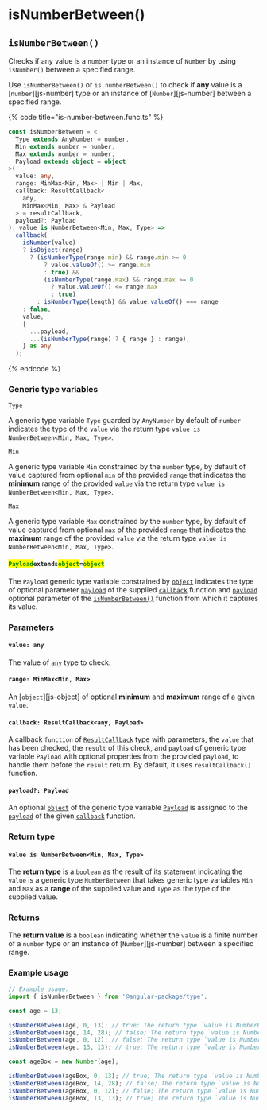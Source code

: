 # isNumberBetween()

## `isNumberBetween()`

Checks if any value is a `number` type or an instance of `Number` by using `isNumber()` between a specified range.

Use `isNumberBetween()` or `is.numberBetween()` to check if **any** value is a \[`number`]\[js-number] type or an instance of \[`Number`]\[js-number] between a specified range.

{% code title="is-number-between.func.ts" %}
```typescript
const isNumberBetween = <
  Type extends AnyNumber = number,
  Min extends number = number,
  Max extends number = number,
  Payload extends object = object
>(
  value: any,
  range: MinMax<Min, Max> | Min | Max,
  callback: ResultCallback<
    any,
    MinMax<Min, Max> & Payload
  > = resultCallback,
  payload?: Payload
): value is NumberBetween<Min, Max, Type> =>
  callback(
    isNumber(value)
    ? isObject(range)
      ? (isNumberType(range.min) && range.min >= 0
          ? value.valueOf() >= range.min
          : true) &&
          (isNumberType(range.max) && range.max >= 0
            ? value.valueOf() <= range.max
            : true)
        : isNumberType(length) && value.valueOf() === range
    : false,
    value,
    {
      ...payload,
      ...(isNumberType(range) ? { range } : range),
    } as any
  );
```
{% endcode %}

### Generic type variables

`Type`

A generic type variable `Type` guarded by `AnyNumber` by default of `number` indicates the type of the `value` via the return type `value is NumberBetween<Min, Max, Type>`.

`Min`

A generic type variable `Min` constrained by the `number` type, by default of value captured from optional `min` of the provided `range` that indicates the **minimum** range of the provided `value` via the return type `value is NumberBetween<Min, Max, Type>`.

`Max`

A generic type variable `Max` constrained by the `number` type, by default of value captured from optional `max` of the provided `range` that indicates the **maximum** range of the provided `value` via the return type `value is NumberBetween<Min, Max, Type>`.

#### <mark style="color:green;">**`Payload`**</mark>**`extends`**<mark style="color:green;">**`object`**</mark>**`=`**<mark style="color:green;">**`object`**</mark>

The `Payload` generic type variable constrained by [`object`](https://www.typescriptlang.org/docs/handbook/basic-types.html#object) indicates the type of optional parameter [`payload`](../types/resultcallback.md#payload-payload) of the supplied [`callback`](isnumberbetween.md#callback-resultcallback-less-than-any-payload-greater-than) function and [`payload`](isnumberbetween.md#payload-payload) optional parameter of the [`isNumberBetween()`](isnumberbetween.md#isnumberbetween) function from which it captures its value.

### Parameters

#### `value: any`

The value of [`any`](https://www.typescriptlang.org/docs/handbook/2/everyday-types.html#any) type to check.

#### `range: MinMax<Min, Max>`

An \[`object`]\[js-object] of optional **minimum** and **maximum** range of a given `value`.



#### `callback: ResultCallback<any, Payload>`

A callback `function` of [`ResultCallback`](../types/resultcallback.md) type with parameters, the `value` that has been checked, the `result` of this check, and `payload` of generic type variable `Payload` with optional properties from the provided `payload`, to handle them before the `result` return. By default, it uses `resultCallback()` function.

#### `payload?: Payload`

An optional [`object`](https://developer.mozilla.org/en-US/docs/Web/JavaScript/Reference/Global\_Objects/Object) of the generic type variable [`Payload`](isnumberbetween.md#payloadextendsobject) is assigned to the [`payload`](../types/resultcallback.md#payload-payload) of the given [`callback`](isnumberbetween.md#callback-resultcallback-less-than-any-payload-greater-than) function.

### Return type

#### `value is NumberBetween<Min, Max, Type>`

The **return type** is a `boolean` as the result of its statement indicating the `value` is a generic type `NumberBetween` that takes generic type variables `Min` and `Max` as a **range** of the supplied value and `Type` as the type of the supplied value.

### Returns

The **return value** is a `boolean` indicating whether the `value` is a finite number of a `number` type or an instance of \[`Number`]\[js-number] between a specified range.

### Example usage

```typescript
// Example usage.
import { isNumberBetween } from '@angular-package/type';

const age = 13;

isNumberBetween(age, 0, 13); // true; The return type `value is NumberBetween<0, 13>`
isNumberBetween(age, 14, 28); // false; The return type `value is NumberBetween<14, 28>`
isNumberBetween(age, 0, 12); // false; The return type `value is NumberBetween<0, 12>`
isNumberBetween(age, 13, 13); // true; The return type `value is NumberBetween<13, 13>`

const ageBox = new Number(age);

isNumberBetween(ageBox, 0, 13); // true; The return type `value is NumberBetween<0, 13>`
isNumberBetween(ageBox, 14, 28); // false; The return type `value is NumberBetween<14, 28>`
isNumberBetween(ageBox, 0, 12); // false; The return type `value is NumberBetween<0, 12>`
isNumberBetween(ageBox, 13, 13); // true; The return type `value is NumberBetween<13, 13>`
```
